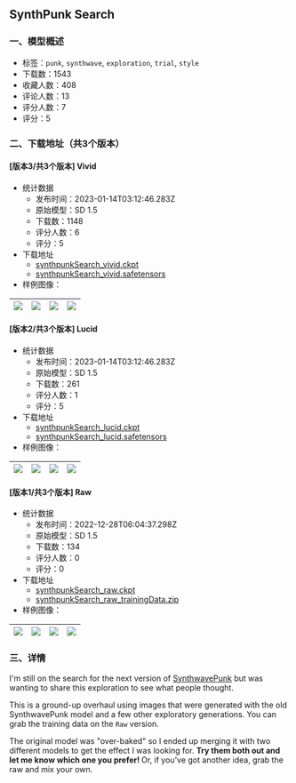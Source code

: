## SynthPunk Search
### 一、模型概述

- 标签：`punk`, `synthwave`, `exploration`, `trial`, `style`
- 下载数：1543
- 收藏人数：408
- 评论人数：13
- 评分人数：7
- 评分：5

### 二、下载地址（共3个版本）

#### [版本3/共3个版本] Vivid

- 统计数据
  - 发布时间：2023-01-14T03:12:46.283Z
  - 原始模型：SD 1.5
  - 下载数：1148
  - 评分人数：6
  - 评分：5
- 下载地址
  - [synthpunkSearch_vivid.ckpt](https://civitai.com/api/download/models/3153?type=Model&format=PickleTensor&size=full&fp=fp16)
  - [synthpunkSearch_vivid.safetensors](https://civitai.com/api/download/models/3153)
- 样例图像：

| <img src="https://image.civitai.com/xG1nkqKTMzGDvpLrqFT7WA/646ffccc-a132-4437-0b05-6761ee52f900/width=450/21949.jpeg" /> | <img src="https://image.civitai.com/xG1nkqKTMzGDvpLrqFT7WA/23308b0a-7992-4be9-3a2b-960e88cca100/width=450/21948.jpeg" /> | <img src="https://image.civitai.com/xG1nkqKTMzGDvpLrqFT7WA/7fe6d2b5-d171-461a-71e8-8f667206fd00/width=450/21947.jpeg" /> | <img src="https://image.civitai.com/xG1nkqKTMzGDvpLrqFT7WA/4f2e5442-d098-4072-9110-181475572200/width=450/21946.jpeg" /> |
| ---- | ---- | ---- | ---- |

#### [版本2/共3个版本] Lucid

- 统计数据
  - 发布时间：2023-01-14T03:12:46.283Z
  - 原始模型：SD 1.5
  - 下载数：261
  - 评分人数：1
  - 评分：5
- 下载地址
  - [synthpunkSearch_lucid.ckpt](https://civitai.com/api/download/models/3152?type=Model&format=PickleTensor&size=full&fp=fp16)
  - [synthpunkSearch_lucid.safetensors](https://civitai.com/api/download/models/3152)
- 样例图像：

| <img src="https://image.civitai.com/xG1nkqKTMzGDvpLrqFT7WA/6ce6bbbc-65d8-470f-9837-abd8f3167900/width=450/21928.jpeg" /> | <img src="https://image.civitai.com/xG1nkqKTMzGDvpLrqFT7WA/90a0bfef-5b63-44d6-e827-b070b3076800/width=450/21931.jpeg" /> | <img src="https://image.civitai.com/xG1nkqKTMzGDvpLrqFT7WA/d407673f-c153-44bd-d56a-26385d0f0800/width=450/21927.jpeg" /> | <img src="https://image.civitai.com/xG1nkqKTMzGDvpLrqFT7WA/9ba16542-cac3-40d0-7f7d-ad7207f45000/width=450/21934.jpeg" /> |
| ---- | ---- | ---- | ---- |

#### [版本1/共3个版本] Raw

- 统计数据
  - 发布时间：2022-12-28T06:04:37.298Z
  - 原始模型：SD 1.5
  - 下载数：134
  - 评分人数：0
  - 评分：0
- 下载地址
  - [synthpunkSearch_raw.ckpt](https://civitai.com/api/download/models/3154)
  - [synthpunkSearch_raw_trainingData.zip](https://civitai.com/api/download/models/3154?type=Training%20Data)
- 样例图像：

| <img src="https://image.civitai.com/xG1nkqKTMzGDvpLrqFT7WA/5405581a-0336-42ce-967a-67bdb1e5d000/width=450/21953.jpeg" /> | <img src="https://image.civitai.com/xG1nkqKTMzGDvpLrqFT7WA/c05becc6-988f-49ab-0876-76a9917f1700/width=450/21952.jpeg" /> | <img src="https://image.civitai.com/xG1nkqKTMzGDvpLrqFT7WA/5d1814dc-a017-4186-3340-5161e1831200/width=450/21951.jpeg" /> | <img src="https://image.civitai.com/xG1nkqKTMzGDvpLrqFT7WA/306b9cad-4137-455e-94b2-f57cce570a00/width=450/21950.jpeg" /> |
| ---- | ---- | ---- | ---- |


### 三、详情
<p>I'm still on the search for the next version of <a rel="ugc" href="https://civitai.com/models/1102/synthwavepunk">SynthwavePunk</a> but was wanting to share this exploration to see what people thought.</p><p>This is a ground-up overhaul using images that were generated with the old SynthwavePunk model and a few other exploratory generations. You can grab the training data on the <code>Raw</code> version.</p><p>The original model was "over-baked" so I ended up merging it with two different models to get the effect I was looking for. <strong>Try them both out and let me know which one you prefer! </strong>Or, if you've got another idea, grab the raw and mix your own.</p>